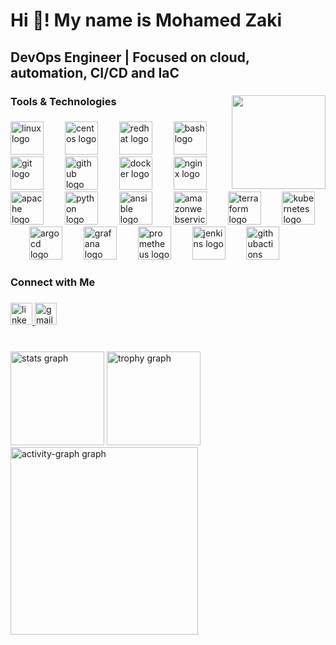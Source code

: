 <h1 align="left">Hi 👋! My name is Mohamed Zaki</h1>

###

<h2 align="left">DevOps Engineer | Focused on cloud, automation, CI/CD and IaC</h2>

###

<img align="right" height="150" src="https://media2.giphy.com/media/v1.Y2lkPTc5MGI3NjExd3NpYXR3MHJvNjZ1bm4zazI3NzAzc3J2MGRsbWZnbGIwazBlZDFmcyZlcD12MV9pbnRlcm5hbF9naWZfYnlfaWQmY3Q9Zw/ZVik7pBtu9dNS/giphy.gif"  />

###

<h3 align="left">Tools & Technologies</h3>

###

<div align="left">
  <img src="https://cdn.jsdelivr.net/gh/devicons/devicon/icons/linux/linux-original.svg" height="53" alt="linux logo"  />
  <img width="26" />
  <img src="https://cdn.jsdelivr.net/gh/devicons/devicon/icons/centos/centos-original.svg" height="53" alt="centos logo"  />
  <img width="26" />
  <img src="https://cdn.jsdelivr.net/gh/devicons/devicon/icons/redhat/redhat-original.svg" height="53" alt="redhat logo"  />
  <img width="26" />
  <img src="https://cdn.simpleicons.org/gnubash/4EAA25" height="53" alt="bash logo"  />
  <img width="26" />
  <img src="https://cdn.jsdelivr.net/gh/devicons/devicon/icons/git/git-original.svg" height="53" alt="git logo"  />
  <img width="26" />
  <img src="https://skillicons.dev/icons?i=github" height="53" alt="github logo"  />
  <img width="26" />
  <img src="https://cdn.jsdelivr.net/gh/devicons/devicon/icons/docker/docker-original.svg" height="53" alt="docker logo"  />
  <img width="26" />
  <img src="https://cdn.jsdelivr.net/gh/devicons/devicon/icons/nginx/nginx-original.svg" height="53" alt="nginx logo"  />
  <img width="26" />
  <img src="https://cdn.jsdelivr.net/gh/devicons/devicon/icons/apache/apache-original.svg" height="53" alt="apache logo"  />
  <img width="26" />
  <img src="https://cdn.jsdelivr.net/gh/devicons/devicon/icons/python/python-original.svg" height="53" alt="python logo"  />
  <img width="26" />
  <img src="https://cdn.jsdelivr.net/gh/devicons/devicon/icons/ansible/ansible-original.svg" height="53" alt="ansible logo"  />
  <img width="26" />
  <img src="https://cdn.jsdelivr.net/gh/devicons/devicon/icons/amazonwebservices/amazonwebservices-line-wordmark.svg" height="53" alt="amazonwebservices logo"  />
  <img width="26" />
  <img src="https://cdn.jsdelivr.net/gh/devicons/devicon/icons/terraform/terraform-original.svg" height="53" alt="terraform logo"  />
  <img width="26" />
  <img src="https://cdn.jsdelivr.net/gh/devicons/devicon/icons/kubernetes/kubernetes-plain.svg" height="53" alt="kubernetes logo"  />
  <img width="26" />
  <img src="https://cdn.jsdelivr.net/gh/devicons/devicon/icons/argocd/argocd-original.svg" height="53" alt="argocd logo"  />
  <img width="26" />
  <img src="https://cdn.jsdelivr.net/gh/devicons/devicon/icons/grafana/grafana-original.svg" height="53" alt="grafana logo"  />
  <img width="26" />
  <img src="https://cdn.jsdelivr.net/gh/devicons/devicon/icons/prometheus/prometheus-original.svg" height="53" alt="prometheus logo"  />
  <img width="26" />
  <img src="https://skillicons.dev/icons?i=jenkins" height="53" alt="jenkins logo"  />
  <img width="26" />
  <img src="https://cdn.simpleicons.org/githubactions/2088FF" height="53" alt="githubactions logo"  />
</div>

###

<h3 align="left">Connect with Me</h3>

###

<div align="left">
  <a href="https://www.linkedin.com/in/mohamed-zaaki/" target="_blank">
    <img src="https://img.shields.io/static/v1?message=LinkedIn&logo=linkedin&label=&color=0077B5&logoColor=white&labelColor=&style=for-the-badge" height="35" alt="linkedin logo"  />
  </a>
  <a href="mohamedzaki827@gmail.com" target="_blank">
    <img src="https://img.shields.io/static/v1?message=Gmail&logo=gmail&label=&color=D14836&logoColor=white&labelColor=&style=for-the-badge" height="35" alt="gmail logo"  />
  </a>
</div>

###

<br clear="both">

<div align="left">
  <img src="https://github-readme-stats.vercel.app/api?username=Mohamedzaakii&hide_title=false&hide_rank=false&show_icons=true&include_all_commits=true&count_private=true&disable_animations=false&theme=dracula&locale=en&hide_border=false&order=1" height="150" alt="stats graph"  />
  <img src="https://github-profile-trophy.vercel.app?username=Mohamedzaakii&theme=dracula&column=-1&row=1&margin-w=8&margin-h=8&no-bg=false&no-frame=false&order=4" height="150" alt="trophy graph"  />
  <img src="https://github-readme-activity-graph.vercel.app/graph?username=Mohamedzaakii&radius=16&theme=react&area=true&order=5" height="300" alt="activity-graph graph"  />
</div>

###
